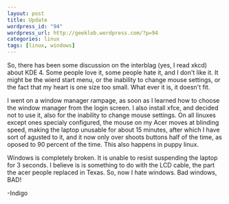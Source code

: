 ```yaml
--- 
layout: post
title: Update
wordpress_id: "94"
wordpress_url: http://geeklob.wordpress.com/?p=94
categories: linux
tags: [linux, windows]
---
```

So, there has been some discussion on the interblag (yes, I read xkcd) about KDE 4. Some people love it, some people hate it, and I don't like it. It might be the wierd start menu, or the inability to change mouse settings, or the fact that my heart is one size too small. What ever it is, it doesn't fit.

I went on a window manager rampage, as soon as I learned how to choose the window manager from the login screen. I also install xfce, and decided not to use it, also for the inability to change mouse settings. On all linuxes except ones specialy configured, the mouse on my Acer moves at blinding speed, making the laptop unusable for about 15 minutes, after which I have sort of agusted to it, and it now only over shoots buttons half of the time, as oposed to 90 percent of the time. This also happens in puppy linux.

Windows is completely broken. It is unable to resist suspending the laptop for 3 seconds. I believe is is something to do with the LCD cable, the part the acer people replaced in Texas. So, now I hate windows. Bad windows, BAD!

-Indigo
